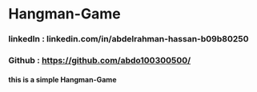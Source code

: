 # Hangman-Game


### linkedIn : linkedin.com/in/abdelrahman-hassan-b09b80250
### Github : https://github.com/abdo100300500/

#### this is a simple Hangman-Game